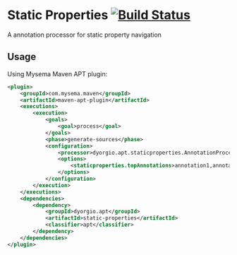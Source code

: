 Static Properties [![Build Status](https://travis-ci.org/dyorgio/static-properties.svg?branch=master)](https://travis-ci.org/dyorgio/static-properties)
===============
A annotation processor for static property navigation

Usage
-----
Using Mysema Maven APT plugin:

```.xml
<plugin>
    <groupId>com.mysema.maven</groupId>
    <artifactId>maven-apt-plugin</artifactId>
    <executions>
        <execution>
            <goals>
                <goal>process</goal>
            </goals>
            <phase>generate-sources</phase>
            <configuration>
                <processor>dyorgio.apt.staticproperties.AnnotationProcessor</processor>
                <options>
                    <staticproperties.topAnnotations>annotation1,annotation2...</staticproperties.topAnnotations>
	            </options>
            </configuration>
        </execution>
    </executions>
    <dependencies>
        <dependency>
            <groupId>dyorgio.apt</groupId>
            <artifactId>static-properties</artifactId>
            <classifier>apt</classifier>
        </dependency>
    </dependencies>
</plugin>
```

